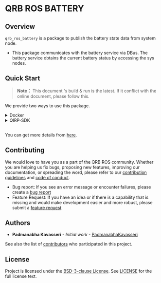 # QRB ROS BATTERY

## Overview

`qrb_ros_battery` is a package to publish the battery state data from system node.
- This package communicates with the battery service via DBus. The battery service obtains the current battery status by accessing the sys nodes.

## Quick Start

> **Note：**
> This document 's build & run is the latest.
> If it conflict with the online document, please follow this.

We provide two ways to use this package.

<details>
<summary>Docker</summary>

#### Setup
1. Please follow this [steps](https://github.com/qualcomm-qrb-ros/qrb_ros_docker?tab=readme-ov-file#quickstart) to setup docker env.
2. Download qrb_ros_battery and dependencies
    ```bash
    cd ${QRB_ROS_WS}/src

    git clone https://github.com/qualcomm-qrb-ros/qrb_ros_battery.git
    ```

#### Build
```bash
colcon build
```

#### Run
```bash
cd ${QRB_ROS_WS}/src

source install/local_setup.sh
ros2 run qrb_ros_battery battery_node
```

</details>
 

<details>
<summary>QIRP-SDK</summary>

#### Setup
1. Please follow this [steps](https://qualcomm-qrb-ros.github.io/getting_started/index.html) to setup qirp-sdk env.
2. Download qrb_ros_battery and dependencies
    ```bash
    mkdir -p <qirp_decompressed_workspace>/qirp-sdk/ros_ws
    cd <qirp_decompressed_workspace>/qirp-sdk/ros_ws

    git clone https://github.com/qualcomm-qrb-ros/qrb_ros_battery.git
    ```

#### Build
1. Build the project
    ```bash
    colcon build --continue-on-error --cmake-args ${CMAKE_ARGS}
    ```
2. Install the package
    ```bash
    cd <qirp_decompressed_workspace>/qirp-sdk/ros_ws/install/qrb_ros_battery
    tar -czvf qrb_ros_battery.tar.gz include lib share
    scp qrb_ros_battery.tar.gz root@[ip-addr]:/home/
    cd <qirp_decompressed_workspace>/qirp-sdk/ros_ws/install/qrb_battery_client
    tar -czvf qrb_battery_client.tar.gz include lib share
    scp qrb_battery_client.tar.gz root@[ip-addr]:/home/
    ssh root@[ip-addr]
    (ssh) mount -o remount rw /usr
    (ssh) tar --no-overwrite-dir --no-same-owner -zxf /home/qrb_ros_battery.tar.gz -C /usr/
    (ssh) tar --no-overwrite-dir --no-same-owner -zxf /home/qrb_battery_client.tar.gz -C /usr/
    ```

#### Run
```bash
(ssh) source /usr/share/qirp-setup.sh
(ssh) setenforce 0
(ssh) ros2 run qrb_ros_battery battery_node
```

</details>

<br>

You can get more details from [here](https://qualcomm-qrb-ros.github.io/main/index.html).

## Contributing

We would love to have you as a part of the QRB ROS community. Whether you are helping us fix bugs, proposing new features, improving our documentation, or spreading the word, please refer to our [contribution guidelines](./CONTRIBUTING.md) and [code of conduct](./CODE_OF_CONDUCT.md).

- Bug report: If you see an error message or encounter failures, please create a [bug report](../../issues)
- Feature Request: If you have an idea or if there is a capability that is missing and would make development easier and more robust, please submit a [feature request](../../issues)


## Authors

* **Padmanabha Kavasseri** - *Initial work* - [PadmanabhaKavasseri](https://github.com/PadmanabhaKavasseri)

See also the list of [contributors](https://github.com/qualcomm-qrb-ros/qrb_ros_battery/graphs/contributors) who participated in this project.


## License

Project is licensed under the [BSD-3-clause License](https://spdx.org/licenses/BSD-3-Clause.html). See [LICENSE](./LICENSE) for the full license text.
